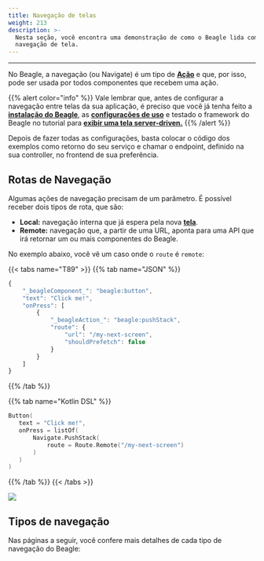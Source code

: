 ```yaml
---
title: Navegação de telas
weight: 213
description: >-
  Nesta seção, você encontra uma demonstração de como o Beagle lida com
  navegação de tela.
---
```


---

No Beagle, a navegação \(ou Navigate\) é um tipo de [**Ação**](../../../../api/acoes/) e que, por isso, pode ser usada por todos componentes que recebem uma ação. 

{{% alert color="info" %}}
Vale lembrar que, antes de configurar a navegação entre telas da sua aplicação, é preciso que você já tenha feito a [**instalação do Beagle**](../../../get-started/instalando-o-beagle/), as [**configurações de uso**](../../../get-started/usando-o-beagle/) e testado o framework do Beagle no tutorial para [**exibir uma tela server-driven.**](../../../tutoriais/exibindo-uma-tela) 
{{% /alert %}}

Depois de fazer todas as configurações, basta colocar o código dos exemplos como retorno do seu serviço e chamar o endpoint, definido na sua controller, no frontend de sua preferência.

## Rotas de Navegação

Algumas ações de navegação precisam de um parâmetro. É possível receber dois tipos de rota, que são:

* **Local:** navegação interna que já espera pela nova [**tela**](../../api/screen/). 
* **Remote:**  navegação que, a partir de uma URL, aponta para uma API que irá retornar um ou mais componentes do Beagle. 

No exemplo abaixo, você vê um caso onde o `route` é `remote`:

{{< tabs name="T89" >}}
{{% tab name="JSON" %}}
```javascript
{
    "_beagleComponent_": "beagle:button",
    "text": "Click me!",
    "onPress": [
        {
            "_beagleAction_": "beagle:pushStack",
            "route": {
                "url": "/my-next-screen",
                "shouldPrefetch": false
            }
        }
    ]
}
```
{{% /tab %}}

{{% tab name="Kotlin DSL" %}}
```kotlin
Button(
   text = "Click me!",
   onPress = listOf(
       Navigate.PushStack(
           route = Route.Remote("/my-next-screen")
       )
   )
)
```
{{% /tab %}}
{{< /tabs >}}

![](/docs-beagle/navigate-remote.gif)



## Tipos de navegação

Nas páginas a seguir, você confere mais detalhes de cada tipo de navegação do Beagle:
